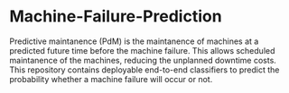 # Machine-Failure-Prediction
Predictive maintanence (PdM) is the maintanence of machines at a predicted future time before the machine failure. This allows scheduled maintanence of the machines, reducing the unplanned downtime costs.  This repository contains deployable end-to-end classifiers to predict the probability whether a machine failure will occur or not.
